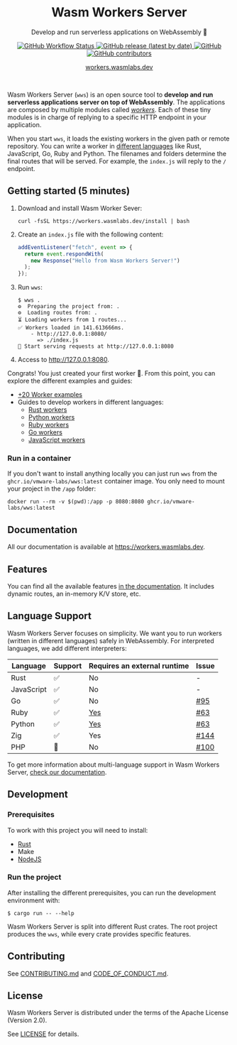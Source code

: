 <h1 align="center">Wasm Workers Server</h1>

<p align="center">
  Develop and run serverless applications on WebAssembly 🚀
</p>

<p align="center">
  <a href="https://github.com/vmware-labs/wasm-workers-server/actions/workflows/build.yml">
    <img alt="GitHub Workflow Status" src="https://img.shields.io/github/actions/workflow/status/vmware-labs/wasm-workers-server/build.yml?label=Build&style=flat-square">
  </a>
  <a href="https://github.com/vmware-labs/wasm-workers-server/releases/latest">
    <img alt="GitHub release (latest by date)" src="https://img.shields.io/github/v/release/vmware-labs/wasm-workers-server?label=Release&style=flat-square">
  </a>
  <a href="https://github.com/vmware-labs/wasm-workers-server/blob/main/LICENSE">
    <img alt="GitHub" src="https://img.shields.io/github/license/vmware-labs/wasm-workers-server?color=427ece&label=License&style=flat-square">
  </a>
  <a href="https://github.com/vmware-labs/wasm-workers-server/graphs/contributors">
    <img alt="GitHub contributors" src="https://img.shields.io/github/contributors/vmware-labs/wasm-workers-server?label=Contributors&style=flat-square">
  </a>
</p>

<p align="center">
  <a align="center" href="https://workers.wasmlabs.dev/">workers.wasmlabs.dev</a>
</p>

<br/>

Wasm Workers Server (`wws`) is an open source tool to **develop and run serverless applications server on top of WebAssembly**. The applications are composed by multiple modules called [_workers_](https://workers.wasmlabs.dev/docs/get-started/introduction#whats-a-worker). Each of these tiny modules is in charge of replying to a specific HTTP endpoint in your application.

When you start `wws`, it loads the existing workers in the given path or remote repository. You can write a worker in [different languages](https://workers.wasmlabs.dev/docs/languages/introduction) like Rust, JavaScript, Go, Ruby and Python. The filenames and folders determine the final routes that will be served. For example, the `index.js` will reply to the `/` endpoint.

## Getting started (5 minutes)

1. Download and install Wasm Worker Sever:

   ```shell
   curl -fsSL https://workers.wasmlabs.dev/install | bash
   ```

2. Create an `index.js` file with the following content:

    ```javascript
    addEventListener("fetch", event => {
      return event.respondWith(
        new Response("Hello from Wasm Workers Server!")
      );
    });
    ```

3. Run `wws`:

    ```shell
    $ wws .
    ⚙️  Preparing the project from: .
    ⚙️  Loading routes from: .
    ⏳ Loading workers from 1 routes...
    ✅ Workers loaded in 141.613666ms.
        - http://127.0.0.1:8080/
          => ./index.js
    🚀 Start serving requests at http://127.0.0.1:8080
    ```

4. Access to <http://127.0.0.1:8080>.

Congrats! You just created your first worker 🎉. From this point, you can explore the different examples and guides:

* [+20 Worker examples](./examples/)
* Guides to develop workers in different languages:
  * [Rust workers](https://workers.wasmlabs.dev/docs/languages/rust)
  * [Python workers](https://workers.wasmlabs.dev/docs/languages/python)
  * [Ruby workers](https://workers.wasmlabs.dev/docs/languages/ruby)
  * [Go workers](https://workers.wasmlabs.dev/docs/languages/go)
  * [JavaScript workers](https://workers.wasmlabs.dev/docs/languages/javascript)

### Run in a container

If you don't want to install anything locally you can just run `wws` from the `ghcr.io/vmware-labs/wws:latest` container image. You only need to mount your project in the `/app` folder:

```shell
docker run --rm -v $(pwd):/app -p 8080:8080 ghcr.io/vmware-labs/wws:latest
```

## Documentation

All our documentation is available at <https://workers.wasmlabs.dev>.

## Features

You can find all the available features [in the documentation](https://workers.wasmlabs.dev). It includes dynamic routes, an in-memory K/V store, etc.

## Language Support

Wasm Workers Server focuses on simplicity. We want you to run workers (written in different languages) safely in WebAssembly. For interpreted languages, we add different interpreters:

| Language | Support | Requires an external runtime | Issue |
| --- | --- | --- | --- |
| Rust | ✅ | No | - |
| JavaScript | ✅ | No | - |
| Go | ✅ | No | [#95](https://github.com/vmware-labs/wasm-workers-server/issues/95) |
| Ruby | ✅ | [Yes](https://workers.wasmlabs.dev/docs/languages/ruby#installation) | [#63](https://github.com/vmware-labs/wasm-workers-server/issues/63) |
| Python | ✅ | [Yes](https://workers.wasmlabs.dev/docs/languages/python#installation) | [#63](https://github.com/vmware-labs/wasm-workers-server/issues/63) |
| Zig | ✅ | Yes | [#144](https://github.com/vmware-labs/wasm-workers-server/issues/144) |
| PHP | 🚧 | No | [#100](https://github.com/vmware-labs/wasm-workers-server/issues/100) |

To get more information about multi-language support in Wasm Workers Server, [check our documentation](https://workers.wasmlabs.dev/docs/languages/introduction).

## Development

### Prerequisites

To work with this project you will need to install:

* [Rust](https://www.rust-lang.org/tools/install)
* Make
* [NodeJS](https://nodejs.dev)

### Run the project

After installing the different prerequisites, you can run the development environment with:

```
$ cargo run -- --help
```

Wasm Workers Server is split into different Rust crates. The root project produces the `wws`, while every crate provides specific features.

## Contributing

See [CONTRIBUTING.md](CONTRIBUTING.md) and [CODE_OF_CONDUCT.md](CODE_OF_CONDUCT.md).

## License

Wasm Workers Server is distributed under the terms of the Apache License (Version 2.0).

See [LICENSE](LICENSE) for details.
